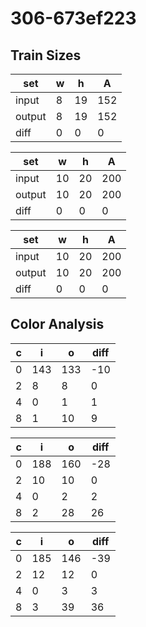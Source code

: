 # 306-673ef223
## Train Sizes

|set|w|h|A|
|---|---|---|---|
|input|8|19|152|
|output|8|19|152|
|diff|0|0|0|


|set|w|h|A|
|---|---|---|---|
|input|10|20|200|
|output|10|20|200|
|diff|0|0|0|


|set|w|h|A|
|---|---|---|---|
|input|10|20|200|
|output|10|20|200|
|diff|0|0|0|


## Color Analysis

|c|i|o|diff|
|---|---|---|---|
|0|143|133|-10|
|2|8|8|0|
|4|0|1|1|
|8|1|10|9|


|c|i|o|diff|
|---|---|---|---|
|0|188|160|-28|
|2|10|10|0|
|4|0|2|2|
|8|2|28|26|


|c|i|o|diff|
|---|---|---|---|
|0|185|146|-39|
|2|12|12|0|
|4|0|3|3|
|8|3|39|36|

